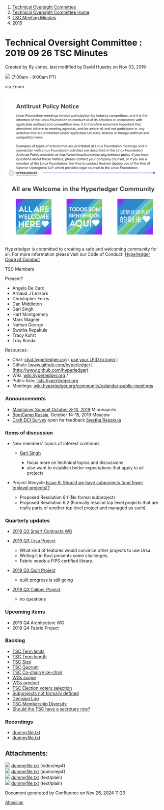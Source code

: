 1. [Technical Oversight Committee](index.html)
2. [Technical Oversight Committee Home](Technical-Oversight-Committee-Home_21430274.html)
3. [TSC Meeting Minutes](TSC-Meeting-Minutes_21448544.html)
4. [2019](2019_21448546.html)

# Technical Oversight Committee : 2019 09 26 TSC Minutes

Created by Ry Jones, last modified by David Huseby on Nov 03, 2019

![](plugins/servlet/confluence/placeholder/unknown-macro) (7:00am - 8:00am PT)

via Zoom

![](attachments/21431877/21448548.png?height=250) ![](attachments/21431877/21448549.png?height=250)

Hyperledger is committed to creating a safe and welcoming community for all. For more information please visit our Code of Conduct: [Hyperledger Code of Conduct](https://lf-hyperledger.atlassian.net/wiki/spaces/HYP/pages/19595281/Hyperledger+Code+of+Conduct)

TSC Members

Present?

- Angelo De Caro
- Arnaud J Le Hors
- Christopher Ferris
- Dan Middleton
- Gari Singh
- Hart Montgomery
- Mark Wagner
- Nathan George
- Swetha Repakula
- Tracy Kuhrt
- Troy Ronda

Resources:

- Chat: [chat.hyperledger.org](http://chat.hyperledger.org/) ( [use your LFID to login](https://www.youtube.com/watch?v=EEc4JRyaAoA) )
- Github: [www.github.com/hyperledger](http://www.github.com/hyperledger)
- Wiki: [wiki.hyperledger.org](https://lf-hyperledger.atlassian.net) /
- Public lists: [lists.hyperledger.org](https://lists.hyperledger.org)
- Meetings: [wiki.hyperledger.org/community/calendar-public-meetings](https://lf-hyperledger.atlassian.net/community/calendar-public-meetings)

### Announcements

- [Maintainer Summit October 8-10, 2019](https://lf-hyperledger.atlassian.net/display/events/Maintainer+Summit+October+8-10%2C+2019) Minneapolis
- [BootCamp Russia](https://lf-hyperledger.atlassian.net/display/RU/BootCamp+Russia), October 14-15, 2019 Moscow
- [Draft DCI Survey](https://lf-hyperledger.atlassian.net/display/DCI/DCI+Survey) open for feedback [Swetha Repakula](https://lf-hyperledger.atlassian.net/wiki/people/712020:503b5691-8e92-4d2d-83d3-e9e74d296436?ref=confluence)

### Items of discussion

- New members' topics of interest continues
  
  - [Gari Singh](https://lf-hyperledger.atlassian.net/wiki/people/557058:51429e31-90f4-4684-b7cd-9a4fe15ff188?ref=confluence)
    
    - focus more on technical topics and discussions
    - also want to establish better expectations that apply to all projects
- Project lifecycle [Issue 6: Should we have subprojects (and fewer toplevel projects)?](https://lf-hyperledger.atlassian.net/pages/viewpage.action?pageId=16321822)
  
  - Proposed Resolution 6.1 (No formal subproject)
  - Proposed Resolution 6.2 (Formally rescind top level projects that are really parts of another top level project and managed as such)

### Quarterly updates

- [2019 Q3 Smart Contracts WG](https://lf-hyperledger.atlassian.net/display/HYP/2019+Q3+Smart+Contracts+WG)
- [2019 Q3 Ursa Project](https://lf-hyperledger.atlassian.net/display/HYP/2019+Q3+Hyperledger+Ursa)
  
  - What kind of features would convince other projects to use Ursa
  - Writing it in Rust presents some challenges.
  - Fabric needs a FIPS certified library.
- [2019 Q3 Quilt Project](https://lf-hyperledger.atlassian.net/display/HYP/2019+Q3+Hyperledger+Quilt)
  
  - quilt progress is still going
- [2019 Q3 Caliper Project](https://lf-hyperledger.atlassian.net/display/HYP/2019+Q3+Hyperledger+Caliper)
  
  - no questions

### Upcoming items

- 2019 Q4 Architecture WG
- 2019 Q4 Fabric Project

### Backlog

- [TSC Term limits](TSC-Term-limits_21431714.html)
- [TSC Term length](TSC-Term-length_21431690.html)
- [TSC Size](TSC-Size_21430312.html)
- [TSC Quorum](TSC-Quorum_21431698.html)
- [TSC Co-chair/Vice-chair](21431694.html)
- [WGs scope](WGs-scope_21431725.html)
- [WGs product](WGs-product_21431731.html)
- [TSC Election voters selection](TSC-Election-voters-selection_21431702.html)
- [Subprojects not formally defined](Subprojects-not-formally-defined_21431719.html)
- [Decision Log](Decision-Log_21431740.html)
- [TSC Membership Diversity](TSC-Membership-Diversity_21430345.html)
- [Should the TSC have a secretary role?](21431769.html)

### Recordings

- [dummyfile.txt](#)
- [dummyfile.txt](#)

## Attachments:

![](images/icons/bullet_blue.gif) [dummyfile.txt](attachments/21432288/21457519.txt) (video/mp4)  
![](images/icons/bullet_blue.gif) [dummyfile.txt](attachments/21432288/21457394.txt) (audio/mp4)  
![](images/icons/bullet_blue.gif) [dummyfile.txt](attachments/21432288/21448609.txt) (text/plain)  
![](images/icons/bullet_blue.gif) [dummyfile.txt](attachments/21432288/21448608.txt) (text/plain)

Document generated by Confluence on Nov 26, 2024 11:23

[Atlassian](http://www.atlassian.com/)

